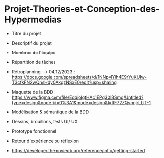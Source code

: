 # Projet-Theories-et-Conception-des-Hypermedias

- Titre du projet
- Descriptif du projet
- Membres de l'équipe
- Répartition de tâches
- Rétroplanning --> 04/12/2023    :  https://docs.google.com/spreadsheets/d/1NNpMYih4E9rYuKUIw-T3cfkFN2wQnsHdyQAkqzNSxE0/edit?usp=sharing
- Maquette de la BDD : https://www.figma.com/file/EdqjoIgtHAc1EPg3OlBSmg/Untitled?type=design&node-id=0%3A1&mode=design&t=ItF72ZQvnnjrLLiT-1
- Modélisation & sémantique de la BDD 
- Dessins, brouillons, tests UI/ UX
- Prototype fonctionnel
- Retour d'expérience ou réflexion

- https://developer.themoviedb.org/reference/intro/getting-started
